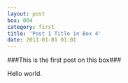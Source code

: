 ```yaml
---
layout: post
box: 004
category: first
title: 'Post 1 Title in Box 4'
date: 2011-01-01 01:01
---
```

###This is the first post on this box###

Hello world.